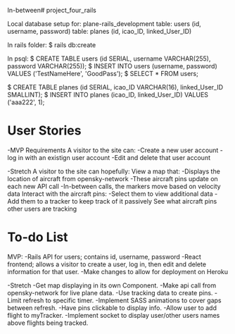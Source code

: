 In-between# project_four_rails

Local database setup for: plane-rails_development
  table: users (id, username, password)
  table: planes (id, icao_ID, linked_User_ID)

In rails folder:
  $ rails db:create

In psql:
  $ CREATE TABLE users (id SERIAL, username VARCHAR(255), password VARCHAR(255));
  $ INSERT INTO users (username, password) VALUES ('TestNameHere', 'GoodPass');
  $ SELECT * FROM users;

  $ CREATE TABLE planes (id SERIAL, icao_ID VARCHAR(16), linked_User_ID SMALLINT);
  $ INSERT INTO planes (icao_ID, linked_User_ID) VALUES ('aaa222', 1);

# User Stories
-MVP Requirements
A visitor to the site can:
-Create a new user account
-log in with an existign user account
-Edit and delete that user account

-Stretch
A visitor to the site can hopefully:
View a map that:
  -Displays the location of aircraft from opensky-network
  -These aircraft pins update on each new API call
  -In-between calls, the markers move based on velocity data
Interact with the aircraft pins:
  -Select them to view additional data
  -Add them to a tracker to keep track of it passively
See what aircraft pins other users are tracking


# To-do List
MVP:
-Rails API for users; contains id, username, password
-React frontend; allows a visitor to create a user, log in, then edit and delete information for that user.
-Make changes to allow for deployment on Heroku


-Stretch
-Get map displaying in its own Component.
-Make api call from opensky-network for live plane data.
-Use tracking data to create pins.
-Limit refresh to specific timer.
-Implement SASS animations to cover gaps between refresh.
-Have pins clickable to display info.
-Allow user to add flight to myTracker.
-Implement socket to display user/other users names above flights being tracked.
